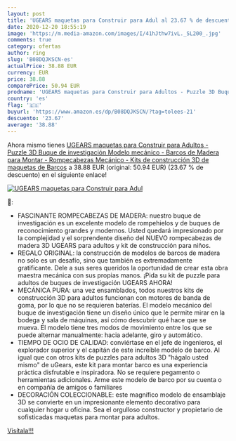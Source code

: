 ```yaml
---
layout: post
title: 'UGEARS maquetas para Construir para Adul al 23.67 % de descuento'
date: 2020-12-20 18:55:19
image: 'https://m.media-amazon.com/images/I/41hJthw7ivL._SL200_.jpg'
comments: true
category: ofertas
author: ring
slug: 'B08DQJKSCN-es'
actualPrice: 38.88 EUR
currency: EUR
price: 38.88
comparePrice: 50.94 EUR
prodname: 'UGEARS maquetas para Construir para Adultos - Puzzle 3D Buque de investigación Modelo mecánico - Barcos de Madera para Montar - Rompecabezas Mecánico - Kits de construcción 3D de maquetas de Barcos'
country: 'es'
flag: '🇪🇸'
buyurl: 'https://www.amazon.es/dp/B08DQJKSCN/?tag=tolees-21'
descuento: '23.67'
average: '38.88'
---
```


Ahora mismo tienes [UGEARS maquetas para Construir para Adultos - Puzzle 3D Buque de investigación Modelo mecánico - Barcos de Madera para Montar - Rompecabezas Mecánico - Kits de construcción 3D de maquetas de Barcos](https://www.amazon.es/dp/B08DQJKSCN/?tag=tolees-21) a 38.88 EUR (original: 50.94 EUR) (23.67 %  de descuento) en el siguiente enlace!

[![UGEARS maquetas para Construir para Adul](https://m.media-amazon.com/images/I/41hJthw7ivL._SL200_.jpg)](https://www.amazon.es/dp/B08DQJKSCN/?tag=tolees-21)

🔎:

- FASCINANTE ROMPECABEZAS DE MADERA: nuestro buque de investigación es un excelente modelo de rompehielos y de buques de reconocimiento grandes y modernos. Usted quedará impresionado por la complejidad y el sorprendente diseño del NUEVO rompecabezas de madera 3D UGEARS para adultos y kit de construcción para niños.
- REGALO ORIGINAL: la construcción de modelos de barcos de madera no solo es un desafío, sino que también es extremadamente gratificante. Dele a sus seres queridos la oportunidad de crear esta obra maestra mecánica con sus propias manos. ¡Pida su kit de puzzle para adultos de buques de investigación UGEARS AHORA!
- MECÁNICA PURA: una vez ensamblados, todos nuestros kits de construcción 3D para adultos funcionan con motores de banda de goma, por lo que no se requieren baterías. El modelo mecánico del buque de investigación tiene un diseño único que le permite mirar en la bodega y sala de máquinas, así cómo descubrir qué hace que se mueva. El modelo tiene tres modos de movimiento entre los que se puede alternar manualmente: hacia adelante, giro y automático.
- TIEMPO DE OCIO DE CALIDAD: conviértase en el jefe de ingenieros, el explorador superior y el capitán de este increíble modelo de barco. Al igual que con otros kits de puzzles para adultos 3D "hágalo usted mismo" de uGears, este kit para montar barco es una experiencia práctica disfrutable e inspiradora. No se requiere pegamento o herramientas adicionales. Arme este modelo de barco por su cuenta o en compañía de amigos o familiares
- DECORACIÓN COLECCIONABLE: este magnífico modelo de ensamblaje 3D se convierte en un impresionante elemento decorativo para cualquier hogar u oficina. Sea el orgulloso constructor y propietario de sofisticadas maquetas para montar para adultos.

[Visítala!!!](https://www.amazon.es/dp/B08DQJKSCN/?tag=tolees-21)
